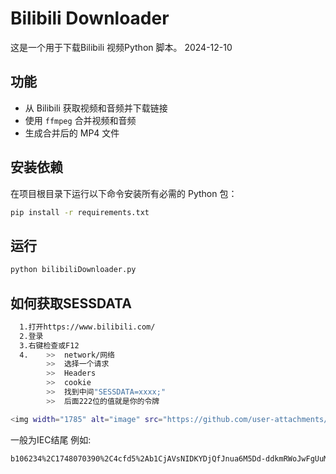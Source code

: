 # Bilibili Downloader
这是一个用于下载Bilibili 视频Python 脚本。 2024-12-10

## 功能
- 从 Bilibili 获取视频和音频并下载链接
- 使用 `ffmpeg` 合并视频和音频
- 生成合并后的 MP4 文件

## 安装依赖

在项目根目录下运行以下命令安装所有必需的 Python 包：

```bash
pip install -r requirements.txt
```

## 运行
```bash
python bilibiliDownloader.py
```

## 如何获取SESSDATA
```bash
  1.打开https://www.bilibili.com/
  2.登录
  3.右键检查或F12
  4.    >>  network/网络
        >>  选择一个请求
        >>  Headers
        >>  cookie
        >>  找到中间"SESSDATA=xxxx;"
        >>  后面222位的值就是你的令牌

<img width="1785" alt="image" src="https://github.com/user-attachments/assets/77de43d3-d573-4033-91b1-4be976483bc7">


```
一般为IEC结尾 例如:
```bash
b106234%2C1748070390%2C4cfd5%2Ab1CjAVsNIDKYDjQfJnua6M5Dd-ddkmRWoJwFgUuM53N3UQ6JegiIK0c-9o0fJQAzBMI3gSVlNGWkJJZjd1a2FtUDVjWnlVVS1NdjhpcmRval96aUdmUi01ZGNvdF8zVUVNMVFuRGJ3a....XNWOFdRaG1oZFdpcnJ2oNS1UbVBoSFZyRVJjSHVnNWRnIIEC(这是假的)
```



